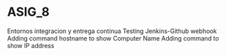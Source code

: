 # ASIG_8
Entornos integracion y entrega continua
Testing Jenkins-Github webhook
Adding command hostname to show Computer Name
Adding command to show IP address

